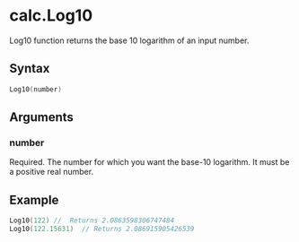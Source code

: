 # calc.Log10

Log10 function returns the base 10 logarithm of an input number.

## Syntax

```go
Log10(number)
```

## Arguments

### number

Required. The number for which you want the base-10 logarithm. It must be a positive real number.

## Example

```Go
Log10(122) //  Returns 2.0863598306747484
Log10(122.15631)  // Returns 2.086915905426539
```
